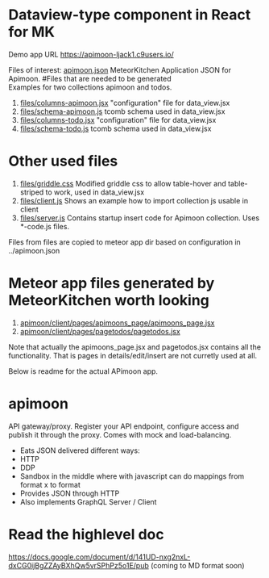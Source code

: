 # Dataview-type component in React for MK
Demo app URL https://apimoon-ljack1.c9users.io/

Files of interest:
[apimoon.json](apimoon.json)               MeteorKitchen Application JSON for Apimoon. 
#Files that are needed to be generated  
Examples for two collections apimoon and todos.

1. [files/columns-apimoon.jsx](files/columns-apimoon.jsx)  "configuration" file for data_view.jsx
2. [files/schema-apimoon.js](files/schema-apimoon.js)    tcomb schema used in data_view.jsx
3. [files/columns-todo.jsx](files/columns-todo.jsx)     "configuration" file for data_view.jsx
4. [files/schema-todo.js](files/schema-todo.js)       tcomb schema used in data_view.jsx

# Other used files
1. [files/griddle.css](files/griddle.css)          Modified griddle css to allow table-hover and table-striped to work, used in data_view.jsx
2. [files/client.js](files/client.js)            Shows an example how to import collection js usable in client
3. [files/server.js](files/server.js)            Contains startup insert code for Apimoon collection. Uses *-code.js files.

Files from files are copied to meteor app dir based on configuration in ../apimoon.json

# Meteor app files generated by MeteorKitchen worth looking
1. [apimoon/client/pages/apimoons_page/apimoons_page.jsx](apimoon/client/pages/apimoons_page/apimoons_page.jsx)
2. [apimoon/client/pages/pagetodos/pagetodos.jsx](apimoon/client/pages/pagetodos/pagetodos.jsx)

Note that actually the apimoons_page.jsx and pagetodos.jsx contains all the functionality. That is pages in details/edit/insert are not curretly used at all.



Below is readme for the actual APimoon app.
# apimoon
API gateway/proxy. Register your API endpoint, configure access and publish it through the proxy. Comes with mock and load-balancing. 

- Eats JSON delivered different ways:
- HTTP
- DDP
- Sandbox in the middle where with javascript can do mappings from format x to format
- Provides JSON through HTTP
- Also implements GraphQL Server / Client


# Read the highlevel doc
 https://docs.google.com/document/d/141UD-nxg2nxL-dxCG0ijBgZZAyBXhQw5vrSPhPz5o1E/pub
 (coming to MD format soon)
